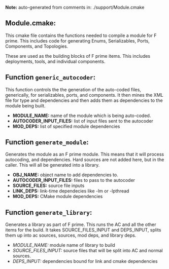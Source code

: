 **Note:** auto-generated from comments in: ./support/Module.cmake

## Module.cmake:

This cmake file contains the functions needed to compile a module for F prime. This
includes code for generating Enums, Serializables, Ports, Components, and Topologies.

These are used as the building blocks of F prime items. This includes deployments,
tools, and individual components.


## Function `generic_autocoder`:

This function controls the the generation of the auto-coded files, generically, for serializables, ports,
and components. It then mines the XML file for type and  dependencies and then adds them as dependencies to
the module being built.

- **MODULE_NAME:** name of the module which is being auto-coded.
- **AUTOCODER_INPUT_FILES:** list of input files sent to the autocoder
- **MOD_DEPS:** list of specified module dependencies


## Function `generate_module`:

Generates the module as an F prime module. This means that it will process autocoding,
and dependencies. Hard sources are not added here, but in the caller. This will all be
generated into a library.

- **OBJ_NAME:** object name to add dependencies to.
- **AUTOCODER_INPUT_FILES:** files to pass to the autocoder
- **SOURCE_FILES:** source file inputs
- **LINK_DEPS:** link-time dependecies like -lm or -lpthread
- **MOD_DEPS:** CMake module dependencies


## Function `generate_library`:

Generates a library as part of F prime. This runs the AC and all the other items for the build.
It takes SOURCE_FILES_INPUT and DEPS_INPUT, splits them up into ac sources, sources, mod deps,
and library deps.
- *MODULE_NAME:* module name of library to build
- *SOURCE_FILES_INPUT:* source files that will be split into AC and normal sources.
- *DEPS_INPUT:* dependencies bound for link and cmake dependencies



